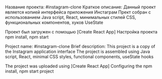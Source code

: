 Название проекта: #instagram-clone
Краткое описание: Данный  проект является копией интерфейса приложения Инстаграм 
Прект собран с использованием Java script, React, минимальных стилей CSS, функциональных компонентов, хуков UseState  

Проект был загружен с помощью [Create React App]
Настройка проекта npm install, npm start

Project name: #instagram-clone
Brief description: This project is a copy of the Instagram application interface 
The project is assembled using Java script, React, minimal CSS styles, functional components, useState hooks 

The project was uploaded using [Create React App]
Configuring the npm install, npm start project
